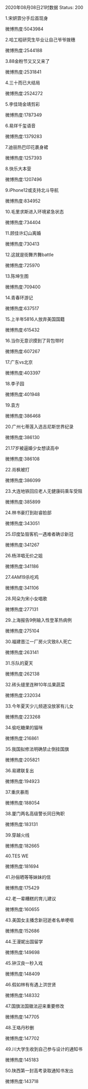 2020年08月08日21时数据
Status: 200

1.宋妍霏分手后首现身

微博热度:5043984

2.哈工程研究生毕业让自己爷爷拨穗

微博热度:2544188

3.88金粉节又又又来了

微博热度:2531841

4.三十而已大结局

微博热度:2524272

5.李佳琦金靖剪彩

微博热度:1787349

6.易烊千玺语音

微博热度:1379283

7.迪丽热巴印花裹身裙

微博热度:1257393

8.快乐大本营

微博热度:1207496

9.iPhone12或支持北斗导航

微博热度:834952

10.毛里求斯进入环境紧急状态

微博热度:734404

11.顾佳许幻山离婚

微博热度:730413

12.这就是街舞齐舞battle

微博热度:725970

13.陈坤生图

微博热度:709400

14.青春环游记

微博热度:637517

15.上半年5816人放弃美国国籍

微博热度:615432

16.当你无意识摸到了背包带时

微博热度:607267

17.广东vs北京

微博热度:403397

18.李子园

微博热度:401948

19.袁方

微博热度:386468

20.广州七蒂莲入选吉尼斯世界纪录

微博热度:386130

21.17岁被逼婚少女想读高中

微博热度:386108

22.肖枫被打

微博热度:386099

23.大连地铁回应老人无健康码乘车受阻

微博热度:385899

24.林书豪打到赵睿脸部

微博热度:343051

25.印度坠毁客机一遇难者确诊新冠

微博热度:341267

26.杨洋唱无价之姐

微博热度:341186

27.4AM19杀吃鸡

微博热度:341106

28.阿朵为宋小女唱歌

微博热度:277131

29.上海报告9例输入性登革热病例

微博热度:275104

30.福建晋江一厂房火灾致8人死亡

微博热度:263141

31.乐队的夏天

微博热度:262138

32.砖头缝里连种10年瓜果蔬菜

微博热度:232034

33.今年夏天少儿频道没放家有儿女

微博热度:223268

34.偷吃糖果的猫咪

微博热度:216861

35.我国拟修法明确禁止倒挂国旗

微博热度:205821

36.易建联复出

微博热度:194923

37.重庆暴雨

微博热度:188054

38.厦门两名高级警长同日殉职

微博热度:183131

39.穿越火线

微博热度:182665

40.TES WE

微博热度:181694

41.孙俪晒等等妹妹的信

微博热度:175429

42.老一辈糟糕的育儿建议

微博热度:160655

43.美国女主播念新冠逝者名单哽咽

微博热度:152686

44.王漫妮出国留学

微博热度:149698

45.钟汉良一秒入戏

微博热度:148409

46.假如林有有遇上洪世贤

微博热度:148332

47.国旗法国徽法迎来重要修改

微博热度:147705

48.王珞丹秒删

微博热度:147702

49.川大学生收到自己参与设计的通知书

微博热度:145183

50.陕西第一封高考录取通知书发出

微博热度:143718

